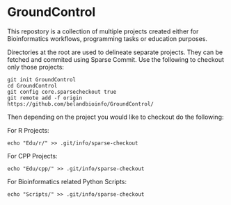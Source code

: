 GroundControl
=============
This repostory is a collection of multiple projects created either
for Bioinformatics workflows, programming tasks or education purposes.

Directories at the root are used to delineate separate projects. They can be fetched
and commited using Sparse Commit. Use the following to checkout only those projects:

```
git init GroundControl
cd GroundControl
git config core.sparsecheckout true
git remote add -f origin https://github.com/belandbioinfo/GroundControl/
```

Then depending on the project you would like to checkout do the following:

For R Projects:  

```
echo "Edu/r/" >> .git/info/sparse-checkout
```

For CPP Projects:

```
echo "Edu/cpp/" >> .git/info/sparse-checkout
```

For Bioinformatics related Python Scripts:

```
echo "Scripts/" >> .git/info/sparse-checkout
```
